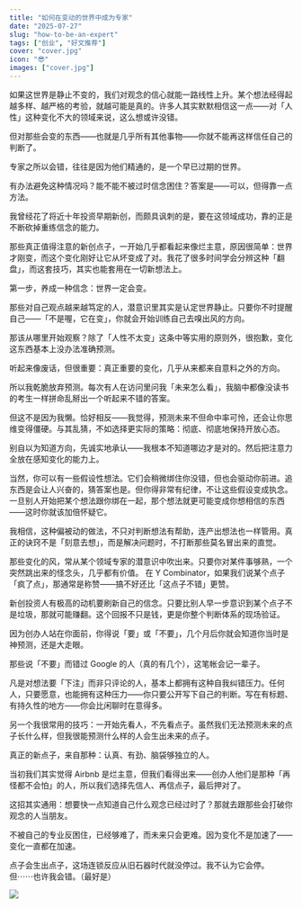 ```yaml
---
title: "如何在变动的世界中成为专家"
date: "2025-07-27"
slug: "how-to-be-an-expert"
tags: ["创业", "好文推荐"]
cover: "cover.jpg"
icon: "😎"
images: ["cover.jpg"]
---
```

如果这世界是静止不变的，我们对观念的信心就能一路线性上升。某个想法经得起越多样、越严格的考验，就越可能是真的。许多人其实默默相信这一点——对「人性」这种变化不大的领域来说，这么想或许没错。



但对那些会变的东西——也就是几乎所有其他事物——你就不能再这样信任自己的判断了。



专家之所以会错，往往是因为他们精通的，是一个早已过期的世界。



有办法避免这种情况吗？能不能不被过时信念困住？答案是——可以，但得靠一点方法。



我曾经花了将近十年投资早期新创，而颇具讽刺的是，要在这领域成功，靠的正是不断砍掉重练信念的能力。



那些真正值得注意的新创点子，一开始几乎都看起来像烂主意，原因很简单：世界才刚变，而这个变化刚好让它从坏变成了对。我花了很多时间学会分辨这种「翻盘」，而这套技巧，其实也能套用在一切新想法上。



第一步，养成一种信念：世界一定会变。



那些对自己观点越来越笃定的人，潜意识里其实是认定世界静止。只要你不时提醒自己——「不是喔，它在变」，你就会开始训练自己去嗅出风的方向。



那该从哪里开始观察？除了「人性不太变」这条中等实用的原则外，很抱歉，变化这东西基本上没办法准确预测。



听起来像废话，但很重要：真正重要的变化，几乎从来都来自意料之外的方向。



所以我乾脆放弃预测。每次有人在访问里问我「未来怎么看」，我脑中都像没读书的考生一样拼命乱掰出一个听起来不错的答案。



但这不是因为我懒。恰好相反——我觉得，预测未来不但命中率可怜，还会让你思维变得僵硬。与其乱猜，不如选择更实际的策略：彻底、彻底地保持开放心态。



别自以为知道方向，先诚实地承认——我根本不知道哪边才是对的。然后把注意力全放在感知变化的能力上。



当然，你可以有一些假设性想法。它们会稍微绑住你没错，但也会驱动你前进。追东西是会让人兴奋的，猜答案也是。但你得非常有纪律，不让这些假设变成执念。
一旦别人开始把某个想法跟你绑在一起，那个想法就更可能变成你想相信的东西——这时你就该加倍怀疑它。



我相信，这种偏被动的做法，不只对判断想法有帮助，连产出想法也一样管用。真正的诀窍不是「刻意去想」，而是解决问题时，不打断那些莫名冒出来的直觉。



那些变化的风，常从某个领域专家的潜意识中吹出来。只要你对某件事够熟，一个突然跳出来的怪念头，几乎都有价值。
在 Y Combinator，如果我们说某个点子「疯了点」，那通常是称赞——搞不好还比「这点子不错」更赞。



新创投资人有极高的动机要刷新自己的信念。只要比别人早一步意识到某个点子不是垃圾，那就可能赚翻。这个回报不只是钱，更是你整个判断体系的现场验证。



因为创办人站在你面前，你得说「要」或「不要」，几个月后你就会知道你当时是神预测，还是大走眼。



那些说「不要」而错过 Google 的人（真的有几个），这笔帐会记一辈子。



凡是对想法要「下注」而非只评论的人，基本上都拥有这种自我纠错压力。任何人，只要愿意，也能拥有这种压力——你只要公开写下自己的判断。写在有标题、有持久性的地方——你会比闲聊时在意得多。



另一个我很常用的技巧：一开始先看人，不先看点子。虽然我们无法预测未来的点子长什么样，但我很能预测什么样的人会生出未来的点子。



真正的新点子，来自那种：认真、有劲、脑袋够独立的人。



当初我们其实觉得 Airbnb 是烂主意，但我们看得出来——创办人他们是那种「再怪都不会怕」的人，所以我们选择先信人、再信点子，最后押对了。



这招其实通用：想要快一点知道自己什么观念已经过时了？那就去跟那些会打破你观念的人当朋友。



不被自己的专业反困住，已经够难了，而未来只会更难。因为变化不是加速了——变化一直都在加速。



点子会生出点子，这场连锁反应从旧石器时代就没停过。我不认为它会停。
但⋯⋯也许我会错。（最好是）




![](https://prod-files-secure.s3.us-west-2.amazonaws.com/112d0858-5090-4d34-a606-b75eb8d65fd2/46476355-9cf3-4e99-9b7a-3531bc426380/1000202064.png?X-Amz-Algorithm=AWS4-HMAC-SHA256&X-Amz-Content-Sha256=UNSIGNED-PAYLOAD&X-Amz-Credential=ASIAZI2LB466ZBSJ2TAM%2F20251020%2Fus-west-2%2Fs3%2Faws4_request&X-Amz-Date=20251020T073654Z&X-Amz-Expires=3600&X-Amz-Security-Token=IQoJb3JpZ2luX2VjED8aCXVzLXdlc3QtMiJHMEUCIDHzeTot0XuLiuXrXjILy80j328t7rMDiHin6IRM2mzXAiEA7cKmKifPGgLIpPwVdF8oSR%2B5wLRnR3YD5oFc%2BCeuLMIqhgQI6P%2F%2F%2F%2F%2F%2F%2F%2F%2F%2FARAAGgw2Mzc0MjMxODM4MDUiDBkqMfWw2sceFrfvQyraA%2FtcbziEeb%2Bvdf5IY%2Bsw4xdmpkIysDUztnV6WkwREm8PDBL0ByJSUNj7SRyHjSiVwhLLAnGzOC2gBOCss%2BJrOaomxVS61rVxJd6YyN9MwPQpD7NGQhdiJSbjrJH%2F8MLZDi%2FIXwPe%2FkpSizjoo1DBaHxYlJPTSgUpbC3%2FZKu2VqiAq41CYhhjb7zHq43VVRkGEysIGuSzAERp7d4RZlZsgZMfyPEufdc%2B3GJCEn2pIc9ZC%2BBY5nAj34rFTkvvwRfEijTS8uBv0eFxgSNBcDU5945vewS5CAJNHQxJMzHeQooybTzlqKYXlHdNsHWCwGENYlcgHw14xnUrcOrUyX8xSyPISUSF9Zo8IzNeg6F9PFzQohEESVP9AlH0cXp4IbbKxWE14D84x2f%2FCSupg5yvNZPdF%2B%2FGeCrgaxtcOwcc5uS2iHNASbUHOsXusz86rbjeMMEAJucTCD5aPQPOIUGdf6yUKR1Ts%2FQeKE97xg7dlBvbTQ9llEHkZdEP9eAhuCG481CAPBPgf5vrr4yU3Jw%2FqKGjaS%2FXHPE3l9znQBAijWQNFGFRChX9BiFJONcS3TaP4ucd6DZKYN%2FLZPVe%2BcbMGL596hPYDFoPwmye60Z6xDODaiEyvrsHHKYcKTDMwdfHBjqlAYNT514zgi7DYooomduzs8Hq4inBmSGoE8XLllKP%2BTLJU5pqvGQeGGEMkDScyWIL7yFi5bBxKPwhWeu%2F2eYBTDsJHwPVqcWqJlnIoQi85iawhFH9zdNewGcQNp4n519QR9fFGddcl3ao3e4TCmKfErk9GraUxH6Hbl5RHH3vDdwisuC7F0YoGNWXXSPJ7QvRZ1az1FAP3Ddp9NO26%2BjeEEO1Gw4NdA%3D%3D&X-Amz-Signature=9e92e521a2f0cf66275476dddaf2fa8deba25e7dda53bb4d262ab6941595a12c&X-Amz-SignedHeaders=host&x-amz-checksum-mode=ENABLED&x-id=GetObject)

